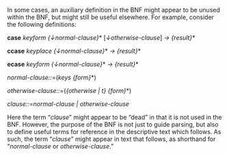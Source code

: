  

In some cases, an auxiliary definition in the BNF might appear to be unused within the BNF, but might still be useful elsewhere. For example, consider the following definitions: 

**case** *keyform &#123;↓normal-clause&#125;*\* [*↓otherwise-clause*] *→ &#123;result&#125;*\* 

**ccase** *keyplace &#123;↓normal-clause&#125;*\* *→ &#123;result&#125;*\* 

**ecase** *keyform &#123;↓normal-clause&#125;*\* *→ &#123;result&#125;*\* 

*normal-clause::*=(*keys &#123;form&#125;*\*) 

*otherwise-clause::*=(*&#123;otherwise | t&#125; &#123;form&#125;*\*) 

*clause::*=*normal-clause | otherwise-clause* 

Here the term “*clause*” might appear to be “dead” in that it is not used in the BNF. However, the purpose of the BNF is not just to guide parsing, but also to define useful terms for reference in the descriptive text which follows. As such, the term “*clause*” might appear in text that follows, as shorthand for “*normal-clause* or *otherwise-clause*.” 

